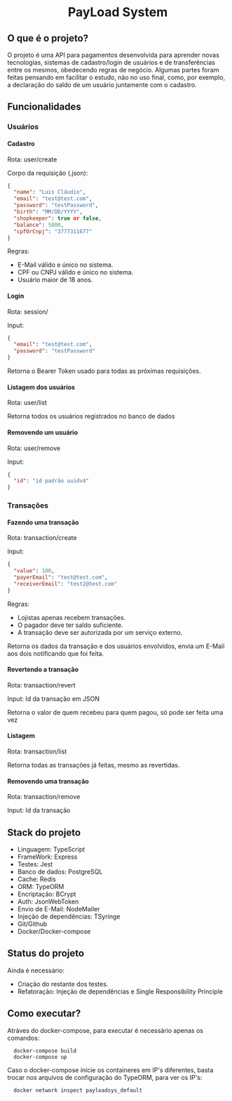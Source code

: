 <h1 align=center> PayLoad System</h1>

<h2> O que é o projeto? </h2>

<p> O projeto é uma API para pagamentos desenvolvida para aprender novas tecnologias, sistemas de cadastro/login de usuários e de transferências entre os mesmos, obedecendo regras de negócio. Algumas partes foram feitas pensando em facilitar o estudo, não no uso final, como, por exemplo, a declaração do saldo de um usuário juntamente com o cadastro.</p>

<h2> Funcionalidades </h2>

<h3> Usuários </h3>

<h4> Cadastro </h4>

<p> Rota: user/create </p>

<p> Corpo da requisição (.json): </p>

```json
{
  "name": "Luis Cláudio",
  "email": "test@test.com",
  "password": "testPassword",
  "birth": "MM/DD/YYYY",
  "shopkeeper": true or false,
  "balance": 5000,
  "cpfOrCnpj": "3777311677"
}
```

<p>
  Regras:
  <ul>
    <li> E-Mail válido e único no sistema. </li>
    <li> CPF ou CNPJ válido e único no sistema. </li>
    <li> Usuário maior de 18 anos. </li>
  </ul>
</p>

<h4> Login </h4>

<p> Rota: session/ </p>

<p> Input: </p>

```json
{
  "email": "test@test.com",
  "password": "testPassword"
}
```

<p> Retorna o Bearer Token usado para todas as próximas requisições. </p>

<h4> Listagem dos usuários </h4>

<p> Rota: user/list </p>

<p> Retorna todos os usuários registrados no banco de dados </p>

<h4> Removendo um usuário </h4>

<p> Rota: user/remove </p>

<p> Input: </p>

```json
{
  "id": "id padrão uuidv4"
}
```

<h3> Transações </h3>

<h4> Fazendo uma transação </h4>

<p> Rota: transaction/create </p>

<p> Input: </p>

```json
{
  "value": 100,
  "payerEmail": "test@test.com",
  "receiverEmail": "test2@test.com"
}
```

<p> 
  Regras:
  <ul>
    <li> Lojistas apenas recebem transações. </li>
    <li> O pagador deve ter saldo suficiente. </li>
    <li> A transação deve ser autorizada por um serviço externo. </li>
  </ul>
</p>

<p> Retorna os dados da transação e dos usuários envolvidos, envia um E-Mail aos dois notificando que foi feita.</p>

<h4> Revertendo a transação </h4>

<p> Rota: transaction/revert </p>

<p> Input: Id da transação em JSON</p>

<p> Retorna o valor de quem recebeu para quem pagou, só pode ser feita uma vez </p>

<h4> Listagem </h4>

<p> Rota: transaction/list </p>

<p> Retorna todas as transações já feitas, mesmo as revertidas. </p>

<h4> Removendo uma transação </h4>

<p> Rota: transaction/remove </p>

<p> Input: Id da transação </p>

<h2> Stack do projeto </h2>

<ul>
  <li> Linguagem: TypeScript </li>
  <li> FrameWork: Express </li>
  <li> Testes: Jest </li>
  <li> Banco de dados: PostgreSQL </li>
  <li> Cache: Redis </li>
  <li> ORM: TypeORM </li>
  <li> Encriptação: BCrypt </li>
  <li> Auth: JsonWebToken </li>
  <li> Envio de E-Mail: NodeMailer </li>
  <li> Injeção de dependências: TSyringe </li>
  <li> Git/Github </li>
  <li> Docker/Docker-compose </li>
</ul>

<h2> Status do projeto </h2>

<p> Ainda é necessário: </p>

<ul>
  <li> Criação do restante dos testes. </li>
  <li> Refatoração: Injeção de dependências e Single Responsibility Principle </li>
</ul>

<h2> Como executar? </h2>

<p> Atráves do docker-compose, para executar é necessário apenas os comandos: </p>

```
  docker-compose build
  docker-compose up
```

<p> Caso o docker-compose inicie os containeres em IP's diferentes, basta trocar nos arquivos de configuração do TypeORM, para ver os IP's: </p>

```
  docker network inspect payloadsys_default
```
